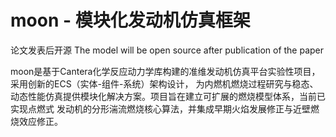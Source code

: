 # moon - 模块化发动机仿真框架
论文发表后开源
The model will be open source after publication of the paper

moon是基于Cantera化学反应动力学库构建的准维发动机仿真平台实验性项目，采用创新的ECS（实体-组件-系统）架构设计，
为内燃机燃烧过程研究与稳态、动态性能仿真提供模块化解决方案。项目旨在建立可扩展的燃烧模型体系，当前已实现点燃式
发动机的分形湍流燃烧核心算法，并集成早期火焰发展修正与近壁燃烧效应修正。
